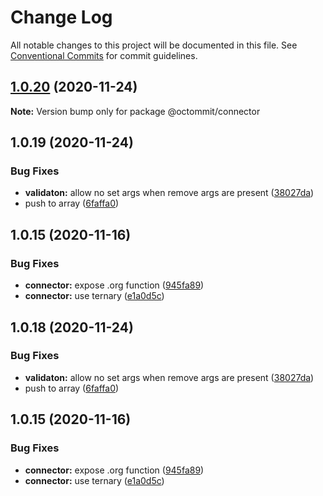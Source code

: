# Change Log

All notable changes to this project will be documented in this file.
See [Conventional Commits](https://conventionalcommits.org) for commit guidelines.

## [1.0.20](https://github.com/Stockopedia/octommit/connector/compare/@octommit/connector@1.0.19...@octommit/connector@1.0.20) (2020-11-24)

**Note:** Version bump only for package @octommit/connector





## 1.0.19 (2020-11-24)


### Bug Fixes

* **validaton:** allow no set args when remove args are present ([38027da](https://github.com/Stockopedia/octommit/connector/commit/38027daaa3e3d9e13390b6c9e6f16fb76e5c9754))
* push to array ([6faffa0](https://github.com/Stockopedia/octommit/connector/commit/6faffa08a02524b14f6558a236d35009fb4ff0ae))



## 1.0.15 (2020-11-16)


### Bug Fixes

* **connector:** expose .org function ([945fa89](https://github.com/Stockopedia/octommit/connector/commit/945fa89bcf720defd831e66973100c5d4a5cb664))
* **connector:** use ternary ([e1a0d5c](https://github.com/Stockopedia/octommit/connector/commit/e1a0d5c3e810188bf2b4c87c4731183a27c36e85))





## 1.0.18 (2020-11-24)


### Bug Fixes

* **validaton:** allow no set args when remove args are present ([38027da](https://github.com/Stockopedia/octommit/connector/commit/38027daaa3e3d9e13390b6c9e6f16fb76e5c9754))
* push to array ([6faffa0](https://github.com/Stockopedia/octommit/connector/commit/6faffa08a02524b14f6558a236d35009fb4ff0ae))



## 1.0.15 (2020-11-16)


### Bug Fixes

* **connector:** expose .org function ([945fa89](https://github.com/Stockopedia/octommit/connector/commit/945fa89bcf720defd831e66973100c5d4a5cb664))
* **connector:** use ternary ([e1a0d5c](https://github.com/Stockopedia/octommit/connector/commit/e1a0d5c3e810188bf2b4c87c4731183a27c36e85))
